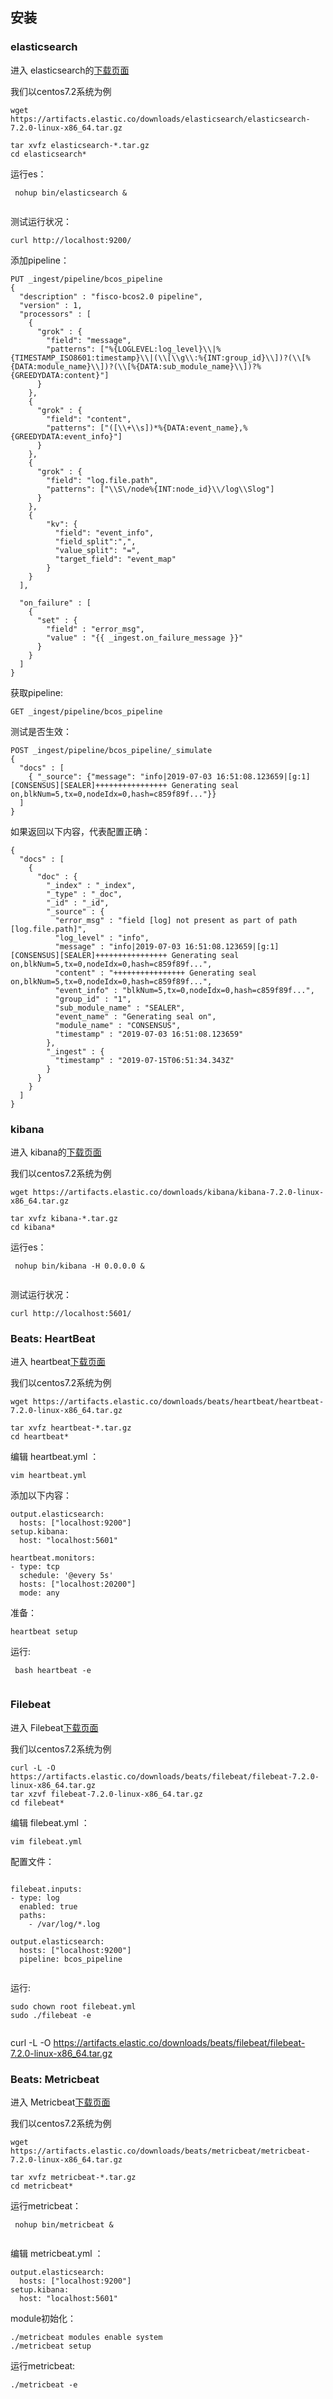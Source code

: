 


## 安装
### elasticsearch 

进入 elasticsearch的[下载页面](https://www.elastic.co/cn/downloads/elasticsearch)

我们以centos7.2系统为例


```
wget https://artifacts.elastic.co/downloads/elasticsearch/elasticsearch-7.2.0-linux-x86_64.tar.gz

tar xvfz elasticsearch-*.tar.gz
cd elasticsearch*
```

运行es：

```
 nohup bin/elasticsearch &
 
```

测试运行状况：

```
curl http://localhost:9200/

```

添加pipeline：

```
PUT _ingest/pipeline/bcos_pipeline
{
  "description" : "fisco-bcos2.0 pipeline",
  "version" : 1,
  "processors" : [
    {
      "grok" : {
        "field": "message",
        "patterns": ["%{LOGLEVEL:log_level}\\|%{TIMESTAMP_ISO8601:timestamp}\\|(\\[\\g\\:%{INT:group_id}\\])?(\\[%{DATA:module_name}\\])?(\\[%{DATA:sub_module_name}\\])?%{GREEDYDATA:content}"]
      }
    },
    {
      "grok" : {
        "field": "content",
        "patterns": ["([\\+\\s])*%{DATA:event_name},%{GREEDYDATA:event_info}"]
      }
    },
    {
      "grok" : {
        "field": "log.file.path",
        "patterns": ["\\S\/node%{INT:node_id}\\/log\\Slog"]
      }
    },
    {
        "kv": {
          "field": "event_info",
          "field_split":",",
          "value_split": "=",
          "target_field": "event_map"
        }
    }
  ],
  
  "on_failure" : [
    {
      "set" : {
        "field" : "error_msg",
        "value" : "{{ _ingest.on_failure_message }}"
      }
    }
  ]
}
```

获取pipeline:

```
GET _ingest/pipeline/bcos_pipeline
```

测试是否生效：

```
POST _ingest/pipeline/bcos_pipeline/_simulate
{
  "docs" : [
    { "_source": {"message": "info|2019-07-03 16:51:08.123659|[g:1][CONSENSUS][SEALER]++++++++++++++++ Generating seal on,blkNum=5,tx=0,nodeIdx=0,hash=c859f89f..."}}  
  ]
}
```

如果返回以下内容，代表配置正确：
```
{
  "docs" : [
    {
      "doc" : {
        "_index" : "_index",
        "_type" : "_doc",
        "_id" : "_id",
        "_source" : {
          "error_msg" : "field [log] not present as part of path [log.file.path]",
          "log_level" : "info",
          "message" : "info|2019-07-03 16:51:08.123659|[g:1][CONSENSUS][SEALER]++++++++++++++++ Generating seal on,blkNum=5,tx=0,nodeIdx=0,hash=c859f89f...",
          "content" : "++++++++++++++++ Generating seal on,blkNum=5,tx=0,nodeIdx=0,hash=c859f89f...",
          "event_info" : "blkNum=5,tx=0,nodeIdx=0,hash=c859f89f...",
          "group_id" : "1",
          "sub_module_name" : "SEALER",
          "event_name" : "Generating seal on",
          "module_name" : "CONSENSUS",
          "timestamp" : "2019-07-03 16:51:08.123659"
        },
        "_ingest" : {
          "timestamp" : "2019-07-15T06:51:34.343Z"
        }
      }
    }
  ]
}

```




### kibana

进入 kibana的[下载页面](https://www.elastic.co/cn/downloads/elasticsearch)

我们以centos7.2系统为例


```
wget https://artifacts.elastic.co/downloads/kibana/kibana-7.2.0-linux-x86_64.tar.gz

tar xvfz kibana-*.tar.gz
cd kibana*
```

运行es：

```
 nohup bin/kibana -H 0.0.0.0 &
 
```

测试运行状况：

```
curl http://localhost:5601/

```


### Beats: HeartBeat

进入 heartbeat[下载页面](https://www.elastic.co/cn/downloads/beats/heartbeat)

我们以centos7.2系统为例


```
wget https://artifacts.elastic.co/downloads/beats/heartbeat/heartbeat-7.2.0-linux-x86_64.tar.gz

tar xvfz heartbeat-*.tar.gz
cd heartbeat*
```


编辑 heartbeat.yml ：

```
vim heartbeat.yml

```

添加以下内容：
```
output.elasticsearch:
  hosts: ["localhost:9200"]
setup.kibana:
  host: "localhost:5601"

heartbeat.monitors:
- type: tcp
  schedule: '@every 5s' 
  hosts: ["localhost:20200"]
  mode: any
```
准备：
```
heartbeat setup
```

运行:

```
 bash heartbeat -e
 
 ```

### Filebeat

进入 Filebeat[下载页面](https://www.elastic.co/guide/en/beats/filebeat/current/filebeat-installation.html)

我们以centos7.2系统为例


```
curl -L -O https://artifacts.elastic.co/downloads/beats/filebeat/filebeat-7.2.0-linux-x86_64.tar.gz
tar xzvf filebeat-7.2.0-linux-x86_64.tar.gz
cd filebeat*
```


编辑 filebeat.yml ：

```
vim filebeat.yml

```

配置文件：
```

filebeat.inputs:
- type: log
  enabled: true
  paths:
    - /var/log/*.log

output.elasticsearch:
  hosts: ["localhost:9200"]
  pipeline: bcos_pipeline
  
```

运行:

```
sudo chown root filebeat.yml 
sudo ./filebeat -e
 
 ```

curl -L -O https://artifacts.elastic.co/downloads/beats/filebeat/filebeat-7.2.0-linux-x86_64.tar.gz


### Beats: Metricbeat

进入 Metricbeat[下载页面](https://www.elastic.co/cn/downloads/beats/metricbeat)

我们以centos7.2系统为例


```
wget https://artifacts.elastic.co/downloads/beats/metricbeat/metricbeat-7.2.0-linux-x86_64.tar.gz

tar xvfz metricbeat-*.tar.gz
cd metricbeat*
```

运行metricbeat：

```
 nohup bin/metricbeat &
 
```

编辑 metricbeat.yml ：

```
output.elasticsearch:
  hosts: ["localhost:9200"]
setup.kibana:
  host: "localhost:5601"
```
module初始化：
```
./metricbeat modules enable system
./metricbeat setup
```

运行metricbeat:

```
./metricbeat -e
```



